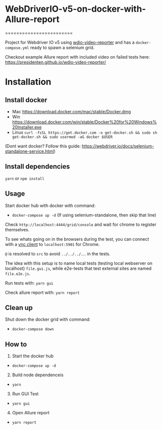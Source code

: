 # WebDriverIO-v5-on-docker-with-Allure-report
========================

Project for Webdriver IO v5 using [wdio-video-reporter](https://github.com/presidenten/wdio-video-reporter) and has a `docker-compose.yml` ready to spawn a selenium grid.

Checkout example Allure report with included video on failed tests here:
https://presidenten.github.io/wdio-video-reporter/

Installation
============

Install docker
--------------
- Mac https://download.docker.com/mac/stable/Docker.dmg
- Win https://download.docker.com/win/stable/Docker%20for%20Windows%20Installer.exe
- Linux `curl -fsSL https://get.docker.com -o get-docker.sh && sudo sh get-docker.sh && sudo usermod -aG docker $USER`

(Dont want docker? Follow this guide: https://webdriver.io/docs/selenium-standalone-service.html)


Install dependencies
--------------------

`yarn` or `npm install`

Usage
-----

Start docker hub with docker with command:
- `docker-compose up -d`
(If using selenium-standalone, then skip that line)

Check `http://localhost:4444/grid/console` and wait for chrome to register themselves.

To see whats going on in the browsers during the test, you can connect 
with a [vnc client](https://www.realvnc.com/en/connect/download/viewer/)
to `localhost:5901` for Chrome.

`@` is resolved to `src` to avoid `../../../`.... in the tests.

The idea with this setup is to name local tests (testing local webserver on localhost) 
`file.gui.js`, while e2e-tests that test external sites are named `file.e2e.js`.

Run tests with: `yarn gui` 

Check allure report with: `yarn report`

Clean up
--------

Shut down the docker grid with command:
- `docker-compose down`

How to
------

1. Start the docker hub
- `docker-compose up -d`
2. Build node dependenceis
- `yarn`
3. Run GUI Test
- `yarn gui`
4. Open Allure report
- `yarn report`


